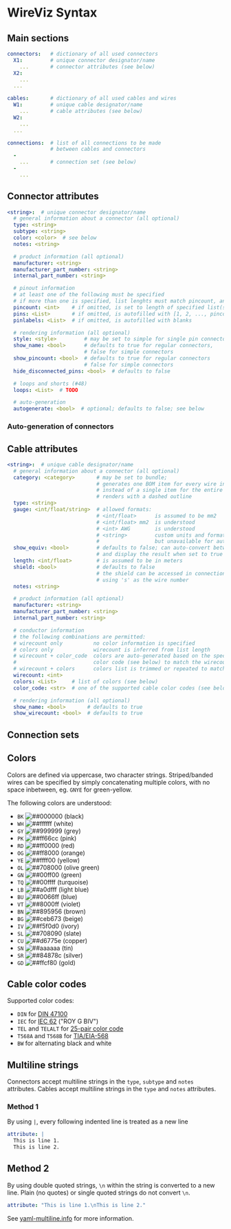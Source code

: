 # WireViz Syntax

## Main sections

```yaml
connectors:   # dictionary of all used connectors
  X1:         # unique connector designator/name
    ...       # connector attributes (see below)
  X2:
    ...
  ...

cables:       # dictionary of all used cables and wires
  W1:         # unique cable designator/name
    ...       # cable attributes (see below)
  W2:
    ...
  ...

connections:  # list of all connections to be made
              # between cables and connectors
  -
    ...       # connection set (see below)
  -
    ...
```

## Connector attributes

```yaml
<string>:  # unique connector designator/name
  # general information about a connector (all optional)
  type: <string>
  subtype: <string>
  color: <color>  # see below
  notes: <string>

  # product information (all optional)
  manufacturer: <string>
  manufacturer_part_number: <string>
  internal_part_number: <string>

  # pinout information
  # at least one of the following must be specified
  # if more than one is specified, list lenghts must match pincount, and each other
  pincount: <int>    # if omitted, is set to length of specified list(s)
  pins: <List>       # if omitted, is autofilled with [1, 2, ..., pincount]
  pinlabels: <List>  # if omitted, is autofilled with blanks

  # rendering information (all optional)
  style: <style>         # may be set to simple for single pin connectors
  show_name: <bool>      # defaults to true for regular connectors,
                         # false for simple connectors
  show_pincount: <bool>  # defaults to true for regular connectors
                         # false for simple connectors
  hide_disconnected_pins: <bool>  # defaults to false

  # loops and shorts (#48)
  loops: <List>  # TODO

  # auto-generation
  autogenerate: <bool>  # optional; defaults to false; see below

```

### Auto-generation of connectors

<!-- TODO -->

## Cable attributes

```yaml
<string>:  # unique cable designator/name
  # general information about a connector (all optional)
  category: <category>       # may be set to bundle;
                             # generates one BOM item for every wire in the bundle
                             # instead of a single item for the entire cable;
                             # renders with a dashed outline
  type: <string>
  gauge: <int/float/string>  # allowed formats:
                             # <int/float>      is assumed to be mm2
                             # <int/float> mm2  is understood
                             # <int> AWG        is understood
                             # <string>         custom units and formats are allowed
                             #                  but unavailable for auto-conversion
  show_equiv: <bool>         # defaults to false; can auto-convert between mm2 and AWG
                             # and display the result when set to true
  length: <int/float>        # is assumed to be in meters
  shield: <bool>             # defaults to false
                             # the shield can be accessed in connections
                             # using 's' as the wire number
  notes: <string>

  # product information (all optional)
  manufacturer: <string>
  manufacturer_part_number: <string>
  internal_part_number: <string>

  # conductor information
  # the following combinations are permitted:
  # wirecount only          no color information is specified
  # colors only             wirecount is inferred from list length
  # wirecount + color_code  colors are auto-generated based on the specified
  #                         color code (see below) to match the wirecount
  # wirecount + colors      colors list is trimmed or repeated to match the wirecount
  wirecount: <int>
  colors: <List>     # list of colors (see below)
  color_code: <str>  # one of the supported cable color codes (see below)

  # rendering information (all optional)
  show_name: <bool>       # defaults to true
  show_wirecount: <bool>  # defaults to true

```

## Connection sets

<!-- TODO -->

## Colors

Colors are defined via uppercase, two character strings.
Striped/banded wires can be specified by simply concatenating multiple colors, with no space inbetween, eg. `GNYE` for green-yellow.

The following colors are understood:

- `BK` ![##000000](https://via.placeholder.com/15/000000/000000?text=+) (black)
- `WH` ![##ffffff](https://via.placeholder.com/15/ffffff/000000?text=+) (white)
- `GY` ![##999999](https://via.placeholder.com/15/999999/000000?text=+) (grey)
- `PK` ![##ff66cc](https://via.placeholder.com/15/ff66cc/000000?text=+) (pink)
- `RD` ![##ff0000](https://via.placeholder.com/15/ff0000/000000?text=+) (red)
- `OG` ![##ff8000](https://via.placeholder.com/15/ff8000/000000?text=+) (orange)
- `YE` ![##ffff00](https://via.placeholder.com/15/ffff00/000000?text=+) (yellow)
- `OL` ![##708000](https://via.placeholder.com/15/708000/000000?text=+) (olive green)
- `GN` ![##00ff00](https://via.placeholder.com/15/00ff00/000000?text=+) (green)
- `TQ` ![##00ffff](https://via.placeholder.com/15/00ffff/000000?text=+) (turquoise)
- `LB` ![##a0dfff](https://via.placeholder.com/15/a0dfff/000000?text=+) (light blue)
- `BU` ![##0066ff](https://via.placeholder.com/15/0066ff/000000?text=+) (blue)
- `VT` ![##8000ff](https://via.placeholder.com/15/8000ff/000000?text=+) (violet)
- `BN` ![##895956](https://via.placeholder.com/15/895956/000000?text=+) (brown)
- `BG` ![##ceb673](https://via.placeholder.com/15/ceb673/000000?text=+) (beige)
- `IV` ![##f5f0d0](https://via.placeholder.com/15/f5f0d0/000000?text=+) (ivory)
- `SL` ![##708090](https://via.placeholder.com/15/708090/000000?text=+) (slate)
- `CU` ![##d6775e](https://via.placeholder.com/15/d6775e/000000?text=+) (copper)
- `SN` ![##aaaaaa](https://via.placeholder.com/15/aaaaaa/000000?text=+) (tin)
- `SR` ![##84878c](https://via.placeholder.com/15/84878c/000000?text=+) (silver)
- `GD` ![##ffcf80](https://via.placeholder.com/15/ffcf80/000000?text=+) (gold)

<!-- color list generated with a helper script: -->
<!-- https://gist.github.com/formatc1702/3c93fb4c5e392364899283f78672b952 -->

## Cable color codes

Supported color codes:

- `DIN` for [DIN 47100](https://en.wikipedia.org/wiki/DIN_47100)
- `IEC` for [IEC 62](https://en.wikipedia.org/wiki/Electronic_color_code#Color_band_system) ("ROY G BIV")
- `TEL` and `TELALT`  for [25-pair color code](https://en.wikipedia.org/wiki/Electronic_color_code#Color_band_system)
- `T568A` and `T568B` for [TIA/EIA-568](https://en.wikipedia.org/wiki/TIA/EIA-568#Wiring)
- `BW` for alternating black and white

## Multiline strings

Connectors accept multiline strings in the `type`, `subtype` and `notes` attributes.
Cables accept multiline strings in the `type` and `notes` attributes.

### Method 1

By using `|`, every following indented line is treated as a new line

```yaml
attribute: |
  This is line 1.
  This is line 2.
```

## Method 2

By using double quoted strings, `\n` within the string is converted to a new line.
Plain (no quotes) or single quoted strings do not convert `\n`.

```yaml
attribute: "This is line 1.\nThis is line 2."
```

See [yaml-multiline.info](https://yaml-multiline.info/) for more information.
